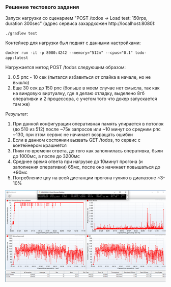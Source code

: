### Решение тестового задания

Запуск нагрузки со сценарием "POST /todos -> Load test: 150rps, duration 300sec" (адрес сервиса захардкожен http://localhost:8080):
```declarative
./gradlew test
```
Контейнер для нагрузки был поднят с данными настройками:
```declarative
docker run -it -p 8080:4242 --memory="512m" --cpus="0.1" todo-app:latest
```
Нагружается метод POST /todos следующим образом:
1) 0.5 рпс - 10 сек (пытался избавиться от спайка в начале, но не вышло)
2) Еще 30 сек до 150 рпс (больше в моем случае нет смысла, так как на виндовую виртуалку, где я делаю отладку, выделено 8гб оперативки и 2 процессора, с учетом того что докер запускается там же)

Результат:
1) При данной конфигурации оперативная память упирается в потолок (до 510 из 512) после ~75к запросов или ~10 минут со средним рпс ~130, при этом сервис не начинает возращать ошибки
2) Если в данном состоянии вызвать GET /todos, то сервис с контейнером крашнется
3) Пики по времени ответа, до того как заполнилась оперативка, были до 1000мс, а после до 3200мс 
4) Среднее время ответа при нагрузке до 10минут прогона (и заполнения оперативки) 65мс, после оно начинает повышаться до  +90мс
5) Потребление цпу на всей дистанции прогона гуляло в диапазоне ~3-10%

![load_result.png](load_result.png)
